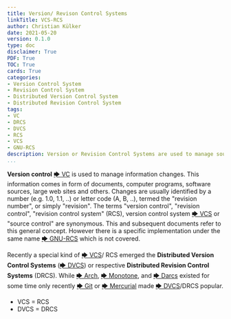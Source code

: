 ```yaml
---
title: Version/ Revison Control Systems
linkTitle: VCS-RCS
author: Christian Külker
date: 2021-05-20
version: 0.1.0
type: doc
disclaimer: True
PDF: True
TOC: True
cards: True
categories:
- Version Control System
- Revision Control System
- Distributed Version Control System
- Distributed Revision Control System
tags:
- VC
- DRCS
- DVCS
- RCS
- VCS
- GNU-RCS
description: Version or Revision Control Systems are used to manage source code
...
```


**Version control** [🡆 VC] is used to manage information changes. This
information comes in form of documents, computer programs, software sources,
large web sites and others. Changes are usually identified by a number (e.g.
1.0, 1.1, ..) or letter code (A, B, ..), termed the "revision number", or
simply "revision".  The terms "version control", "revision control", "revision
control system" (RCS), version control system [🡆 VCS] or "source control" are
synonymous. This and subsequent documents refer to this general concept.
However there is a specific implementation under the same name [🡆 GNU-RCS]
which is not covered.

Recently a special kind of [🡆 VCS]/ RCS emerged the **Distributed Version
Control Systems** ([🡆 DVCS]) or respective **Distributed Revision Control
Systems** (DRCS).  While [🡆 Arch], [🡆 Monotone], and [🡆 Darcs] existed for some
time only recently [🡆 Git] or [🡆 Mercurial] made [🡆 DVCS]/DRCS popular.

- VCS = RCS
- DVCS = DRCS

[🡆 RC]: https://en.wikipedia.org/wiki/Version_control
[🡆 VC]: https://en.wikipedia.org/wiki/Version_control
[🡆 RCS]: https://en.wikipedia.org/wiki/Version_control
[🡆 VCS]: https://en.wikipedia.org/wiki/Version_control
[🡆 GNU-RCS]: https://en.wikipedia.org/wiki/Revision_Control_System
[🡆 DVCS]: https://en.wikipedia.org/wiki/Distributed_version_control
[🡆 DRCS]: https://en.wikipedia.org/wiki/Distributed_version_control
[🡆 Git]: https://en.wikipedia.org/wiki/Git
[🡆 Arch]: https://en.wikipedia.org/wiki/GNU_arch
[🡆 Monotone]: https://en.wikipedia.org/wiki/Monotone_(software)
[🡆 Darcs]: https://en.wikipedia.org/wiki/Darcs
[🡆 Mercurial]: https://en.wikipedia.org/wiki/Mercurial


